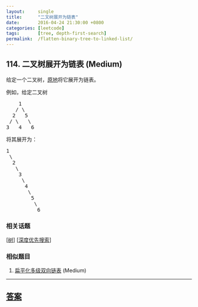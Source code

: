 ```yaml
---
layout:     single
title:      "二叉树展开为链表"
date:       2016-04-24 21:30:00 +0800
categories: [leetcode]
tags:       [tree, depth-first-search]
permalink:  /flatten-binary-tree-to-linked-list/
---
```


## 114. 二叉树展开为链表 (Medium)

<p>给定一个二叉树，<a href="https://baike.baidu.com/item/%E5%8E%9F%E5%9C%B0%E7%AE%97%E6%B3%95/8010757" target="_blank">原地</a>将它展开为链表。</p>

<p>例如，给定二叉树</p>

<pre>    1
   / \
  2   5
 / \   \
3   4   6</pre>

<p>将其展开为：</p>

<pre>1
 \
  2
   \
    3
     \
      4
       \
        5
         \
          6</pre>

### 相关话题
  [[树](https://github.com/openset/leetcode/tree/master/tag/tree/README.md)]
  [[深度优先搜索](https://github.com/openset/leetcode/tree/master/tag/depth-first-search/README.md)]

### 相似题目
  1. [扁平化多级双向链表](/flatten-a-multilevel-doubly-linked-list) (Medium)

---

## [答案](https://github.com/openset/leetcode/tree/master/problems/flatten-binary-tree-to-linked-list)

